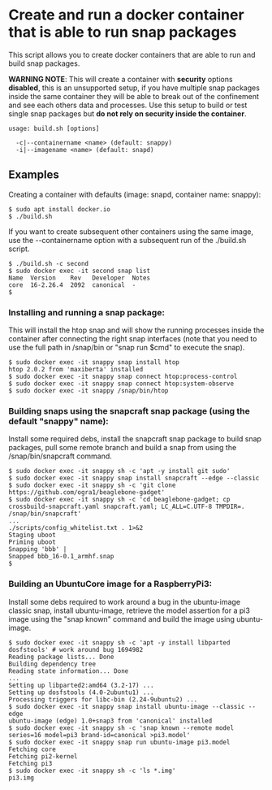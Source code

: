 # Create and run a docker container that is able to run snap packages

This script allows you to create docker containers that are able to run and
build snap packages.

**WARNING NOTE**: This will create a container with **security** options **disabled**, this is an unsupported setup, if you have multiple snap packages inside the same container they will be able to break out of the confinement and see each others data and processes. Use this setup to build or test single snap packages but **do not rely on security inside the container**.

```
usage: build.sh [options]

  -c|--containername <name> (default: snappy)
  -i|--imagename <name> (default: snapd)
```

## Examples

Creating a container with defaults (image: snapd, container name: snappy):

```
$ sudo apt install docker.io
$ ./build.sh
```

If you want to create subsequent other containers using the same image, use the --containername option with a subsequent run of the ./build.sh script.

```
$ ./build.sh -c second
$ sudo docker exec -it second snap list
Name  Version    Rev   Developer  Notes
core  16-2.26.4  2092  canonical  -
$
```

### Installing and running a snap package:

This will install the htop snap and will show the running processes inside the container after connecting the right snap interfaces (note that you need to use the full path in /snap/bin or "snap run $cmd" to execute the snap).

```
$ sudo docker exec -it snappy snap install htop
htop 2.0.2 from 'maxiberta' installed
$ sudo docker exec -it snappy snap connect htop:process-control
$ sudo docker exec -it snappy snap connect htop:system-observe
$ sudo docker exec -it snappy /snap/bin/htop
```

### Building snaps using the snapcraft snap package (using the default "snappy" name):

Install some required debs, install the snapcraft snap package to build snap packages, pull some remote branch and build a snap from using the /snap/bin/snapcraft command.
```
$ sudo docker exec -it snappy sh -c 'apt -y install git sudo'
$ sudo docker exec -it snappy snap install snapcraft --edge --classic
$ sudo docker exec -it snappy sh -c 'git clone https://github.com/ogra1/beaglebone-gadget'
$ sudo docker exec -it snappy sh -c 'cd beaglebone-gadget; cp crossbuild-snapcraft.yaml snapcraft.yaml; LC_ALL=C.UTF-8 TMPDIR=. /snap/bin/snapcraft'
...
./scripts/config_whitelist.txt . 1>&2
Staging uboot
Priming uboot
Snapping 'bbb' |
Snapped bbb_16-0.1_armhf.snap
$
```

### Building an UbuntuCore image for a RaspberryPi3:

Install some debs required to work around a bug in the ubuntu-image classic snap, install ubuntu-image, retrieve the model assertion for a pi3 image using the "snap known" command and build the image using ubuntu-image.
```
$ sudo docker exec -it snappy sh -c 'apt -y install libparted dosfstools' # work around bug 1694982
Reading package lists... Done
Building dependency tree
Reading state information... Done
...
Setting up libparted2:amd64 (3.2-17) ...
Setting up dosfstools (4.0-2ubuntu1) ...
Processing triggers for libc-bin (2.24-9ubuntu2) ...
$ sudo docker exec -it snappy snap install ubuntu-image --classic --edge
ubuntu-image (edge) 1.0+snap3 from 'canonical' installed
$ sudo docker exec -it snappy sh -c 'snap known --remote model series=16 model=pi3 brand-id=canonical >pi3.model'
$ sudo docker exec -it snappy snap run ubuntu-image pi3.model
Fetching core
Fetching pi2-kernel
Fetching pi3
$ sudo docker exec -it snappy sh -c 'ls *.img'
pi3.img
```
